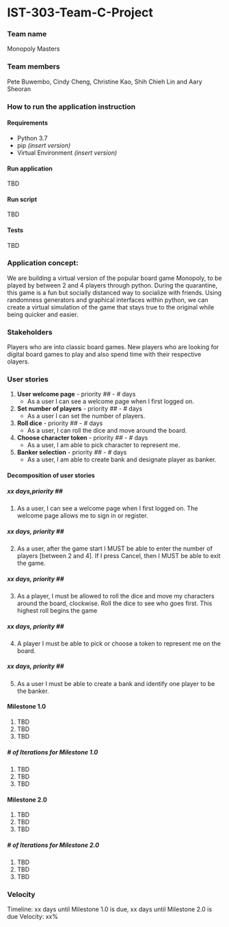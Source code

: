 # **IST-303-Team-C-Project**

### Team name
Monopoly Masters

### Team members
Pete Buwembo, Cindy Cheng, Christine Kao, Shih Chieh Lin and Aary Sheoran

### How to run the application instruction
#### Requirements
* Python 3.7
* pip _(insert version)_
* Virtual Environment _(insert version)_
#### Run application
TBD

#### Run script
TBD

#### Tests
TBD

### Application concept:
We are building a virtual version of the popular board game Monopoly, to be played by between 2 and 4 players through python. During the quarantine, this game is a fun but socially distanced way to socialize with friends. Using randomness generators and graphical interfaces within python, we can create a virtual simulation of the game that stays true to the original while being quicker and easier.

### Stakeholders
Players who are into classic board games. New players who are looking for digital board games to play and also spend time with their respective olayers.  

### User stories 
1. **User welcome page** - priority _##_ - _#_ days
   - As a user I can see a welcome page when I first logged on.  
2. **Set number of players** - priority _##_ - _#_ days
   - As a user I can set the number of players.  
3. **Roll dice** - priority _##_ - _#_ days
   - As a user, I can roll the dice and move around the board. 
4. **Choose character token** - priority _##_ - _#_ days
   - As a user, I am able to pick character to represent me.  
5. **Banker selection** - priority _##_ - _#_ days
   - As a user, I am able to create bank and designate player as banker. 

#### Decomposition of user stories 

##### _xx_ days,priority _##_
1. As a user, I can see a welcome page when I first logged on.  The welcome page allows me to sign in or register. 

##### _xx_ days, priority _##_
2. As a user, after the game start I MUST be able to enter the number of players [between 2 and 4]. 
If I press Cancel, then I MUST be able to exit the game.

##### _xx_ days, priority _##_
3. As a player, I must be allowed to roll the dice and move my characters around the board, clockwise. 
Roll the dice to see who goes first. This highest roll begins the game 

##### _xx_ days, priority _##_
4. A player I must be able to pick or choose a token to represent me on the board.

##### _xx_ days, priority _##_
5. As a user I must be able to create a bank and identify one player to be the banker. 

#### Milestone 1.0
1. TBD
2. TBD
3. TBD

##### # of Iterations for Milestone 1.0
1. TBD
2. TBD
3. TBD

#### Milestone 2.0
1. TBD
2. TBD
3. TBD

##### # of Iterations for Milestone 2.0
1. TBD
2. TBD
3. TBD

### Velocity
Timeline: xx days until Milestone 1.0 is due, xx days until Milestone 2.0 is due
Velocity: xx%
